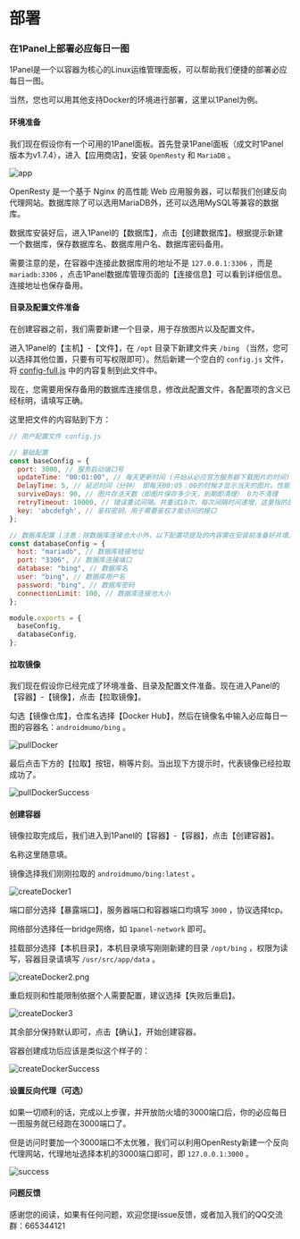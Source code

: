 # 部署



### 在1Panel上部署必应每日一图



1Panel是一个以容器为核心的Linux运维管理面板，可以帮助我们便捷的部署必应每日一图。

当然，您也可以用其他支持Docker的环境进行部署，这里以1Panel为例。



#### 环境准备

我们现在假设你有一个可用的1Panel面板。首先登录1Panel面板（成文时1Panel版本为v1.7.4），进入【应用商店】，安装 `OpenResty` 和 `MariaDB` 。

![app](./deploy/app.png)

OpenResty 是一个基于 Nginx 的高性能 Web 应用服务器，可以帮我们创建反向代理网站。数据库除了可以选用MariaDB外，还可以选用MySQL等兼容的数据库。

数据库安装好后，进入1Panel的【数据库】，点击【创建数据库】。根据提示新建一个数据库，保存数据库名、数据库用户名、数据库密码备用。

需要注意的是，在容器中连接此数据库用的地址不是 `127.0.0.1:3306` ，而是 `mariadb:3306` ，点击1Panel数据库管理页面的【连接信息】可以看到详细信息。连接地址也保存备用。



#### 目录及配置文件准备

在创建容器之前，我们需要新建一个目录，用于存放图片以及配置文件。

进入1Panel的【主机】-【文件】，在 `/opt` 目录下新建文件夹 `/bing` （当然，您可以选择其他位置，只要有可写权限即可）。然后新建一个空白的 `config.js` 文件，将 [config-full.js](https://github.com/androidmumo/bing/blob/main/server/data/config-full.js) 中的内容复制到此文件中。

现在，您需要用保存备用的数据库连接信息，修改此配置文件，各配置项的含义已经标明，请填写正确。

这里把文件的内容贴到下方：

```javascript
// 用户配置文件 config.js

// 基础配置
const baseConfig = {
  port: 3000, // 服务启动端口号
  updateTime: "00:01:00", // 每天更新时间 (开始从必应官方服务器下载图片的时间)
  DelayTime: 5, // 延迟时间（分钟） 即每天00:05：00的时候才显示当天的图片。性能较差的实例应适当调大此值 (仅针对'/api/getImage'接口)
  surviveDays: 90, // 图片存活天数（即图片保存多少天，到期即清理） 0为不清理
  retryTimeout: 10000, // 错误重试间隔。共重试10次，每次间隔时间递增，这里指的是首次间隔时间 (单位:ms)
  key: 'abcdefgh', // 鉴权密钥。用于需要鉴权才能访问的接口
};

// 数据库配置 (注意：除数据库连接池大小外，以下配置项提及的内容需在安装前准备好并填入)
const databaseConfig = {
  host: "mariadb", // 数据库链接地址
  port: "3306", // 数据库连接端口
  database: "bing", // 数据库名
  user: "bing", // 数据库用户名
  password: "bing", // 数据库密码
  connectionLimit: 100, // 数据库连接池大小
};

module.exports = {
  baseConfig,
  databaseConfig,
};
```



#### 拉取镜像

我们现在假设你已经完成了环境准备、目录及配置文件准备。现在进入Panel的【容器】-【镜像】，点击【拉取镜像】。

勾选【镜像仓库】，仓库名选择【Docker Hub】，然后在镜像名中输入必应每日一图的容器名：`androidmumo/bing` 。

![pullDocker](./deploy/pullDocker.png)

最后点击下方的【拉取】按钮，稍等片刻。当出现下方提示时，代表镜像已经拉取成功了。

![pullDockerSuccess](./deploy/pullDockerSuccess.png)



#### 创建容器

镜像拉取完成后，我们进入到1Panel的【容器】-【容器】，点击【创建容器】。

名称这里随意填。

镜像选择我们刚刚拉取的 `androidmumo/bing:latest` 。

![createDocker1](./deploy/createDocker1.png)

端口部分选择【暴露端口】，服务器端口和容器端口均填写 `3000` ，协议选择tcp。

网络部分选择任一bridge网络，如 `1panel-network` 即可。

挂载部分选择【本机目录】，本机目录填写刚刚新建的目录 `/opt/bing` ，权限为读写，容器目录请填写 `/usr/src/app/data` 。

![createDocker2.png](./deploy/createDocker2.png)

重启规则和性能限制依据个人需要配置，建议选择【失败后重启】。

![createDocker3](./deploy/createDocker3.png)

其余部分保持默认即可，点击【确认】，开始创建容器。

容器创建成功后应该是类似这个样子的：

![createDockerSuccess](./deploy/createDockerSuccess.png)



#### 设置反向代理（可选）

如果一切顺利的话，完成以上步骤，并开放防火墙的3000端口后，你的必应每日一图服务就已经跑在3000端口了。

但是访问时要加一个3000端口不太优雅，我们可以利用OpenResty新建一个反向代理网站，代理地址选择本机的3000端口即可，即 `127.0.0.1:3000` 。

![success](./deploy/success.png)



#### 问题反馈

感谢您的阅读，如果有任何问题，欢迎您提issue反馈，或者加入我们的QQ交流群：665344121